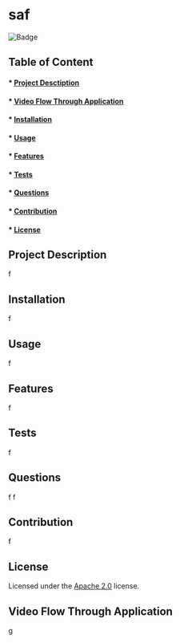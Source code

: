 

# saf

![Badge](https://img.shields.io/badge/license-Apache2.0-green?style=plastic&logo=appveyor)

## Table of Content
#### * [Project Desctiption](#description)
#### * [Video Flow Through Application](#video)
#### * [Installation](#installation)
#### * [Usage](#usage)
#### * [Features](#features)
#### * [Tests](#tests)
#### * [Questions](#questions)
#### * [Contribution](#contribution)
#### * [License](#license)

## Project Description
f

## Installation
f

## Usage
f

## Features
f

## Tests
f

## Questions
f
f

## Contribution
f

## License
Licensed under the [Apache 2.0](https://choosealicense.com/licenses/apache-2.0/) license.

## Video Flow Through Application
g

  